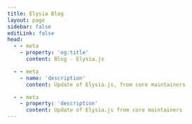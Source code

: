 ```yaml
---
title: Elysia Blog
layout: page
sidebar: false
editLink: false
head:
  - - meta
    - property: 'og:title'
      content: Blog - Elysia.js

  - - meta
    - name: 'description'
      content: Update of Elysia.js, from core maintainers

  - - meta
    - property: 'description'
      content: Update of Elysia.js from core maintainers
---
```


<script setup>
    import Blogs from '../components/blog/Landing.vue'
</script>

<Blogs 
    :blogs="[
        {
            title: 'Elysia with Supabase. Your next backend at sonic speed',
            href: '/blog/elysia-supabase',
            detail: 'Elysia, and Supabase are a great match for rapidly developing prototype in less than a hour, let's take a look of how we can take advantage of both.'
        },
        {
            title: 'Introducing Elysia 0.3 - 大地の閾を探して [Looking for Edge of Ground]',
            href: '/blog/elysia-03',
            detail: 'Introducing Elysia Fn, Type Rework for highly scalable TypeScript performance, File Upload support and validation, Reworked Eden Treaty.'
        },
        {
            title: 'Integrate existing tRPC server to Bun with Elysia',
            href: '/blog/integrate-trpc-with-elysia',
            detail: 'Learn how to integrate existing tRPC to Elysia and Bun with Elysia tRPC plugin and more about Eden end-to-end type-safety for Elysia.'
        },
        {
            title: 'Introducing Elysia 0.2 - The Blessing',
            href: '/blog/elysia-02',
            detail: 'Introducing Elysia 0.2, bringing more improvement, mainly on TypeScript performance, type-inference, and better auto-completion and some new features to reduce boilerplate.'
        }
    ]"
/>